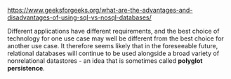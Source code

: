 https://www.geeksforgeeks.org/what-are-the-advantages-and-disadvantages-of-using-sql-vs-nosql-databases/

Different applications have different requirements, and the best choice of technology for one use case may well be different from the best choice for another use case. It therefore seems likely that in the foreseeable future, relational databases will continue to be used alongside a broad variety of nonrelational datastores - an idea that is sometimes called **polyglot persistence**.
